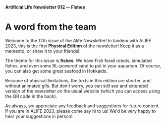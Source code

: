 **Artificial Life Newsletter 012 -- Fishes**

# A word from the team

Welcome to the 12th issue of the Alife Newsletter! In tandem with
ALIFE 2023, this is the first **Physical Edition** of the newsletter!
Keep it as a memento, or show it to your friends!

The theme for this issue is **fishes**. We have Fish fossil robots,
simulated fishes, and even some RL-powered sand to put in your aquarium.
Of course, you can also get some great seafood in Hokkaido.

Because of physical limitations, the texts in this edition are
shorter, and without animated gifs. But don't worry, you can still see
and extended version of the newsletter on the usual website (which you
can access using the QR code in the back).

As always, we appreciate any feedback and suggestions for future
content. If you are in ALIFE 2023, please come say hi to us! We'd be
very happy to hear your suggestions in person!

